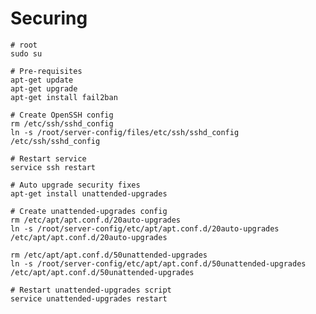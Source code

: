 Securing
========

    # root
    sudo su

    # Pre-requisites
    apt-get update
    apt-get upgrade
    apt-get install fail2ban
    
    # Create OpenSSH config
    rm /etc/ssh/sshd_config
    ln -s /root/server-config/files/etc/ssh/sshd_config /etc/ssh/sshd_config
    
    # Restart service
    service ssh restart
    
    # Auto upgrade security fixes
    apt-get install unattended-upgrades
    
    # Create unattended-upgrades config
    rm /etc/apt/apt.conf.d/20auto-upgrades
    ln -s /root/server-config/etc/apt/apt.conf.d/20auto-upgrades /etc/apt/apt.conf.d/20auto-upgrades

    rm /etc/apt/apt.conf.d/50unattended-upgrades
    ln -s /root/server-config/etc/apt/apt.conf.d/50unattended-upgrades /etc/apt/apt.conf.d/50unattended-upgrades

    # Restart unattended-upgrades script
    service unattended-upgrades restart
